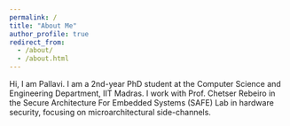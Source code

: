 ```yaml
---
permalink: /
title: "About Me"
author_profile: true
redirect_from: 
  - /about/
  - /about.html
---
```

Hi, I am Pallavi. I am a 2nd-year PhD student at the Computer Science and Engineering Department, IIT Madras. I work with Prof. Chetser Rebeiro in the Secure Architecture For Embedded Systems (SAFE) Lab in hardware security, focusing on microarchitectural side-channels.
